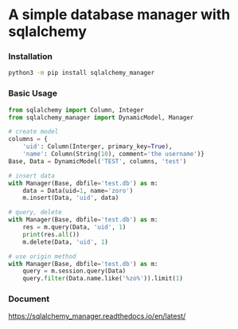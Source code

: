 # A simple database manager with sqlalchemy

### Installation
```bash
python3 -m pip install sqlalchemy_manager
```

### Basic Usage
```python
from sqlalchemy import Column, Integer
from sqlalchemy_manager import DynamicModel, Manager

# create model
columns = {
    'uid': Column(Interger, primary_key=True),
    'name': Column(String(10), comment='the username')}
Base, Data = DynamicModel('TEST', columns, 'test')

# insert data
with Manager(Base, dbfile='test.db') as m:
    data = Data(uid=1, name='zoro')
    m.insert(Data, 'uid', data)

# query, delete
with Manager(Base, dbfile='test.db') as m:
    res = m.query(Data, 'uid', 1)
    print(res.all())
    m.delete(Data, 'uid', 1)    

# use origin method
with Manager(Base, dbfile='test.db') as m:
    query = m.session.query(Data)
    query.filter(Data.name.like('%zo%')).limit(1)
```

### Document
https://sqlalchemy_manager.readthedocs.io/en/latest/
